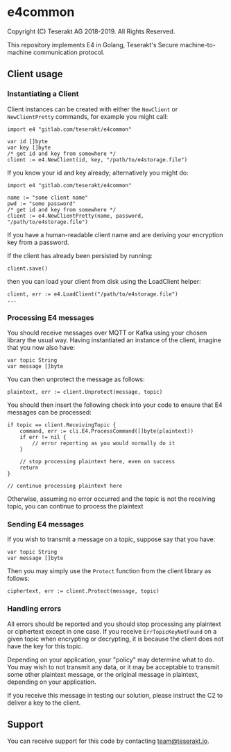 
# e4common

Copyright (C) Teserakt AG 2018-2019. All Rights Reserved.

This repository implements E4 in Golang, Teserakt's Secure machine-to-machine 
communication protocol.

## Client usage

### Instantiating a Client

Client instances can be created with either the `NewClient` or 
`NewClientPretty` commands, for example you might call:

    import e4 "gitlab.com/teserakt/e4common"

    var id []byte
    var key []byte
    /* get id and key from somewhere */
    client := e4.NewClient(id, key, "/path/to/e4storage.file")

If you know your id and key already; alternatively you might do:

    import e4 "gitlab.com/teserakt/e4common"

    name := "some client name"
    pwd := "some password"
    /* get id and key from somewhere */
    client := e4.NewClientPretty(name, password, "/path/to/e4storage.file")

If you have a human-readable client name and are deriving your encryption 
key from a password.

If the client has already been persisted by running:

    client.save()

then you can load your client from disk using the LoadClient helper:


    client, err := e4.LoadClient("/path/to/e4storage.file")
    ...

### Processing E4 messages

You should receive messages over MQTT or Kafka using your chosen library the 
usual way. Having instantiated an instance of the client, imagine that you 
now also have:

    var topic String
    var message []byte

You can then unprotect the message as follows:

    plaintext, err := client.Unprotect(message, topic)

You should then insert the following check into your code to ensure that E4 
messages can be processed:

    if topic == client.ReceivingTopic {
        command, err := cli.E4.ProcessCommand([]byte(plaintext))
        if err != nil {
            // error reporting as you would normally do it
        }

        // stop processing plaintext here, even on success
        return
    }

    // continue processing plaintext here

Otherwise, assuming no error occurred and the topic is not the receiving topic, 
you can continue to process the plaintext

### Sending E4 messages

If you wish to transmit a message on a topic, suppose say that you have:

    var topic String
    var message []byte

Then you may simply use the `Protect` function from the client library as 
follows:

    ciphertext, err := client.Protect(message, topic)

### Handling errors

All errors should be reported and you should stop processing any plaintext or 
ciphertext except in one case. If you receive `ErrTopicKeyNotFound` on a given 
topic when encrypting or decrypting, it is because the client does not have 
the key for this topic.

Depending on your application, your "policy" may determine what to do. You 
may wish to not transmit any data, or it may be acceptable to transmit some 
other plaintext message, or the original message in plaintext, depending on 
your application. 

If you receive this message in testing our solution, please instruct the C2 
to deliver a key to the client.

## Support

You can receive support for this code by contacting team@teserakt.io. 
